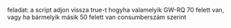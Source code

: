 feladat:
a script adjon vissza true-t hogyha valamelyik GW-RQ 70 felett van, vagy ha bármelyik másik 50 felett van consumberszám szerint